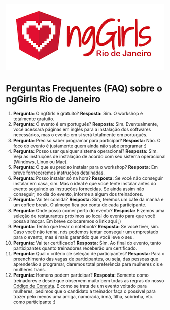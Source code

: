 ![ngGirls Logo](https://raw.githubusercontent.com/ngGirlsRio/codigo/master/logo.png)

# Perguntas Frequentes (FAQ) sobre o ngGirls Rio de Janeiro

1. **Pergunta:** O ngGirls é gratuito? **Resposta:** Sim. O workshop é totalmente gratuito. 
2. **Pergunta:** O evento é em português? **Resposta:** Sim. Eventualmente, você acessará páginas em inglês para a instalação dos softwares necessários, mas o evento em si será totalmente em português.
3. **Pergunta:** Preciso saber programar para participar? **Resposta:** Não. O foco do evento é justamente quem ainda não sabe programar :)
4. **Pergunta:** Posso usar qualquer sistema operacional? **Resposta:** Sim. Veja as instruções de instalação de acordo com seu sistema operacional (Windows, Linux ou Mac). 
5. **Pergunta:** O que eu preciso instalar para o workshop? **Resposta:** Em breve forneceremos instruções detalhadas.
6. **Pergunta:** Posso instalar só na hora? **Resposta:** Se você não conseguir instalar em casa, sim. Mas o ideal é que você tente instalar antes do evento seguindo as instruções fornecidas. Se ainda assim não conseguir, no dia do evento, informe a algum dos treinadores.
7. **Pergunta:** Vai ter comida? **Resposta:** Sim, teremos um café da manhã e um coffee break. O almoço fica por conta de cada participante.
8. **Pergunta:** Onde posso comer perto do evento? **Resposta:** Fizemos uma seleção de restaurantes próximos ao local do evento para que você possa almoçar. Em breve colocaremos o link aqui ;)
9. **Pergunta:** Tenho que levar o notebook? **Resposta:** Se você tiver, sim. Caso você não tenha, nós podemos tentar conseguir um emprestado para o evento, mas é mais garantido que você leve o seu.
10. **Pergunta:** Vai ter certificado? **Resposta:** Sim. Ao final do evento, tanto participantes quanto treinadores receberão um certificado.
11. **Pergunta:** Qual o critério de seleção de participantes? **Resposta:** Para o preenchimento das vagas de participantes, ou seja, das pessoas que aprenderão a programar, daremos total preferência para mulheres cis e mulheres trans. 
12. **Pergunta:** Homens podem participar? **Resposta:** Somente como treinadores e desde que observem muito bem todas as regras do nosso [Código de Conduta](https://github.com/ngGirlsRio/codigo). E como se trata de um evento voltado para mulheres, pedimos que o candidato a treinador faça o possível para trazer pelo menos uma amiga, namorada, irmã, filha, sobrinha, etc. como participante ;)
